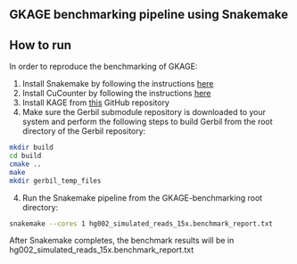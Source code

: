 ## GKAGE benchmarking pipeline using Snakemake

## How to run
In order to reproduce the benchmarking of GKAGE:
1) Install Snakemake by following the instructions [here](https://snakemake.readthedocs.io/en/stable/)
2) Install CuCounter by following the instructions [here](https://github.com/jorgenwh/cucounter)
3) Install KAGE from [this](https://github.com/ivargr/kage.git) GitHub repository
4) Make sure the Gerbil submodule repository is downloaded to your system and perform the following steps to build Gerbil from the root directory of the Gerbil repository:
```bash
mkdir build
cd build
cmake ..
make
mkdir gerbil_temp_files
```
4) Run the Snakemake pipeline from the GKAGE-benchmarking root directory:
```bash
snakemake --cores 1 hg002_simulated_reads_15x.benchmark_report.txt
```

After Snakemake completes, the benchmark results will be in hg002\_simulated\_reads\_15x.benchmark\_report.txt
